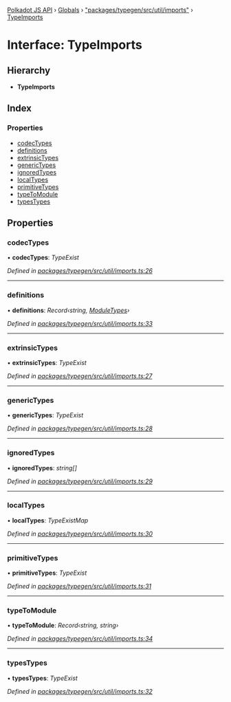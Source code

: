 [Polkadot JS API](../README.md) › [Globals](../globals.md) › ["packages/typegen/src/util/imports"](../modules/_packages_typegen_src_util_imports_.md) › [TypeImports](_packages_typegen_src_util_imports_.typeimports.md)

# Interface: TypeImports

## Hierarchy

* **TypeImports**

## Index

### Properties

* [codecTypes](_packages_typegen_src_util_imports_.typeimports.md#codectypes)
* [definitions](_packages_typegen_src_util_imports_.typeimports.md#definitions)
* [extrinsicTypes](_packages_typegen_src_util_imports_.typeimports.md#extrinsictypes)
* [genericTypes](_packages_typegen_src_util_imports_.typeimports.md#generictypes)
* [ignoredTypes](_packages_typegen_src_util_imports_.typeimports.md#ignoredtypes)
* [localTypes](_packages_typegen_src_util_imports_.typeimports.md#localtypes)
* [primitiveTypes](_packages_typegen_src_util_imports_.typeimports.md#primitivetypes)
* [typeToModule](_packages_typegen_src_util_imports_.typeimports.md#typetomodule)
* [typesTypes](_packages_typegen_src_util_imports_.typeimports.md#typestypes)

## Properties

###  codecTypes

• **codecTypes**: *TypeExist*

*Defined in [packages/typegen/src/util/imports.ts:26](https://github.com/polkadot-js/api/blob/8f675053a4/packages/typegen/src/util/imports.ts#L26)*

___

###  definitions

• **definitions**: *Record‹string, [ModuleTypes](_packages_typegen_src_util_imports_.moduletypes.md)›*

*Defined in [packages/typegen/src/util/imports.ts:33](https://github.com/polkadot-js/api/blob/8f675053a4/packages/typegen/src/util/imports.ts#L33)*

___

###  extrinsicTypes

• **extrinsicTypes**: *TypeExist*

*Defined in [packages/typegen/src/util/imports.ts:27](https://github.com/polkadot-js/api/blob/8f675053a4/packages/typegen/src/util/imports.ts#L27)*

___

###  genericTypes

• **genericTypes**: *TypeExist*

*Defined in [packages/typegen/src/util/imports.ts:28](https://github.com/polkadot-js/api/blob/8f675053a4/packages/typegen/src/util/imports.ts#L28)*

___

###  ignoredTypes

• **ignoredTypes**: *string[]*

*Defined in [packages/typegen/src/util/imports.ts:29](https://github.com/polkadot-js/api/blob/8f675053a4/packages/typegen/src/util/imports.ts#L29)*

___

###  localTypes

• **localTypes**: *TypeExistMap*

*Defined in [packages/typegen/src/util/imports.ts:30](https://github.com/polkadot-js/api/blob/8f675053a4/packages/typegen/src/util/imports.ts#L30)*

___

###  primitiveTypes

• **primitiveTypes**: *TypeExist*

*Defined in [packages/typegen/src/util/imports.ts:31](https://github.com/polkadot-js/api/blob/8f675053a4/packages/typegen/src/util/imports.ts#L31)*

___

###  typeToModule

• **typeToModule**: *Record‹string, string›*

*Defined in [packages/typegen/src/util/imports.ts:34](https://github.com/polkadot-js/api/blob/8f675053a4/packages/typegen/src/util/imports.ts#L34)*

___

###  typesTypes

• **typesTypes**: *TypeExist*

*Defined in [packages/typegen/src/util/imports.ts:32](https://github.com/polkadot-js/api/blob/8f675053a4/packages/typegen/src/util/imports.ts#L32)*
